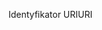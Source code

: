 <span data-ttu-id="dcbbe-101">Identyfikator URI</span><span class="sxs-lookup"><span data-stu-id="dcbbe-101">URI</span></span>
